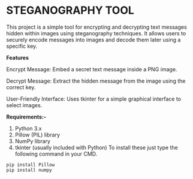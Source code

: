 # STEGANOGRAPHY TOOL

This project is a simple tool for encrypting and decrypting text messages hidden within images using steganography techniques. It allows users to securely encode messages into images and decode them later using a specific key.

**Features**

Encrypt Message: Embed a secret text message inside a PNG image.

Decrypt Message: Extract the hidden message from the image using the correct key.

User-Friendly Interface: Uses tkinter for a simple graphical interface to select images.

**Requirements:-**
1) Python 3.x
2) Pillow (PIL) library
3) NumPy library
4) tkinter (usually included with Python)
To install these just type the following command in your CMD.

```
pip install Pillow
pip install numpy

```


